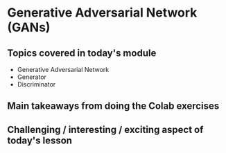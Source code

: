 # Generative Adversarial Network (GANs)

## Topics covered in today's module
* Generative Adversarial Network
* Generator
* Discriminator

## Main takeaways from doing the Colab exercises
<To be filled>

## Challenging / interesting / exciting aspect of today's lesson
<To be filled>
